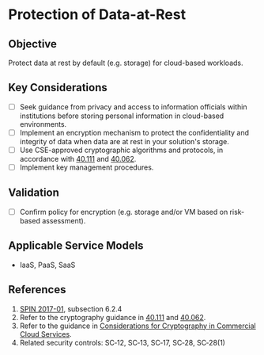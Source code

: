 # Protection of Data-at-Rest

## Objective

Protect data at rest by default (e.g. storage) for cloud-based workloads.

## Key Considerations

* [ ] Seek guidance from privacy and access to information officials within institutions before storing personal information in cloud-based environments.
* [ ] Implement an encryption mechanism to protect the confidentiality and integrity of data when data are at rest in your solution&#39;s storage.
* [ ] Use CSE-approved cryptographic algorithms and protocols, in accordance with [40.111](https://cyber.gc.ca/en/guidance/cryptographic-algorithms-unclassified-protected-and-protected-b-information-itsp40111) and [40.062](https://www.cse-cst.gc.ca/en/system/files/pdf_documents/itsp.40.062-eng.pdf).
* [ ] Implement key management procedures.

## Validation

* [ ] Confirm policy for encryption (e.g. storage and/or VM based on risk-based assessment).

## Applicable Service Models

* IaaS, PaaS, SaaS

## References

1. [SPIN 2017-01](https://www.canada.ca/en/treasury-board-secretariat/services/access-information-privacy/security-identity-management/direction-secure-use-commercial-cloud-services-spin.html), subsection 6.2.4
2. Refer to the cryptography guidance in [40.111](https://cyber.gc.ca/en/guidance/cryptographic-algorithms-unclassified-protected-and-protected-b-information-itsp40111) and [40.062](https://www.cse-cst.gc.ca/en/system/files/pdf_documents/itsp.40.062-eng.pdf).
3. Refer to the guidance in [Considerations for Cryptography in Commercial Cloud Services](https://www.canada.ca/en/government/system/digital-government/modern-emerging-technologies/cloud-services/government-canada-consideration-use-cryptography-in-cloud.html).
4. Related security controls: SC‑12, SC‑13, SC‑17, SC‑28, SC‑28(1)
